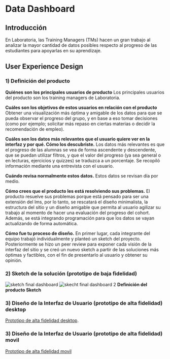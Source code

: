 # Data Dashboard

## Introducción

En Laboratoria, las Training Managers (TMs) hacen un gran trabajo al analizar la
mayor cantidad de datos posibles respecto al progreso de las estudiantes para
apoyarlas en su aprendizaje.


## User Experience Design

### 1) Definición del producto

**Quiénes son los principales usuarios de producto**
Los principales usuarios del producto son los training managers de Laboratoria.

**Cuáles son los objetivos de estos usuarios en relación con el producto**
Obtener una visualización más óptima y amigable de los datos para que se pueda observar el progreso del grupo, y en base a eso tomar decisiones (como por ejemplo; solicitar más repaso en ciertas materias o decidir la recomendación de empleo).

**Cuáles son los datos más relevantes que el usuario quiere ver en la interfaz y por qué. Cómo los descubriste.**
 Los datos más relevantes es que el progreso de las alumnas se vea de forma ascendente y descendente, que se puedan utilizar filtros, y que el valor del progreso (ya sea general o en lecturas, ejercicios y quizzes) se traduzca a un porcentaje. Se recopiló información mediante una entrevista con el usuario. 

**Cuándo revisa normalmente estos datos.**
 Estos datos se revisan día por medio. 

**Cómo crees que el producto les está resolviendo sus problemas.** 
El producto resuelve sus problemas porque está pensado para ser una extensión del lms, por  lo tanto, se rescatará el diseño minimalista, la estructura del sitio y  un diseño amigable que permita al usuario agilizar su trabajo al momento de hacer una evaluación del progreso del cohort. Además, se está integrando programación para que los datos se vayan actualizando de forma automática.

**Cómo fue tu proceso de diseño.**
En primer lugar, cada integrante del equipo trabajó individualmente y planteó un sketch del proyecto. Posteriormente se hizo un peer review para exponer cada visión de la interfaz del sitio y se creó un nuevo sketch a partir de las soluciones más óptimas y factibles, con el fin de presentarlo al usuario y obtener su opinión.


### 2) Sketch de la solución (prototipo de baja fidelidad)

![sketch final dashboard](https://user-images.githubusercontent.com/39053734/41178829-dd342274-6b3e-11e8-96de-82289f03ac70.jpg)
![skecht final dashboard 2](https://user-images.githubusercontent.com/39053734/41180840-06b09446-6b46-11e8-803b-04f61a660b5a.jpg)
**Definición del producto Sketch**


### 3) Diseño de la Interfaz de Usuario (prototipo de alta fidelidad) desktop
[Prototipo de alta fidelidad desktop](https://www.figma.com/file/YmabpXXPzkEybU2GKnmokm65/Data).


### 3) Diseño de la Interfaz de Usuario (prototipo de alta fidelidad) movil
[Prototipo de alta fidelidad movil](https://www.figma.com/file/Bfgp5x9Cak2Fjwd3brofLACU/PROYECTO-DASHBOARD)